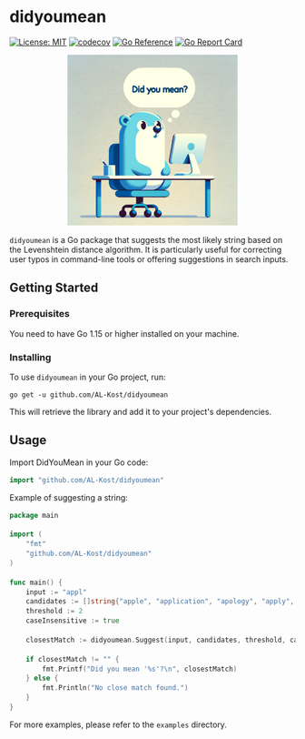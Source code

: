 # didyoumean

[![License: MIT](https://img.shields.io/badge/License-MIT-yellow.svg)](https://opensource.org/licenses/MIT)
[![codecov](https://codecov.io/gh/AL-Kost/didyoumean/branch/main/graph/badge.svg)](https://codecov.io/gh/AL-Kost/didyoumean)
[![Go Reference](https://pkg.go.dev/badge/github.com/AL-Kost/didyoumean.svg)](https://pkg.go.dev/github.com/AL-Kost/didyoumean)
[![Go Report Card](https://goreportcard.com/badge/github.com/AL-Kost/didyoumean)](https://goreportcard.com/report/github.com/AL-Kost/didyoumean)


<p align="center">
  <img src="utils/logo.png" alt="Application Logo" width="300">
</p>

`didyoumean` is a Go package that suggests the most likely string based on the Levenshtein distance algorithm. It is particularly useful for correcting user typos in command-line tools or offering suggestions in search inputs.

## Getting Started

### Prerequisites

You need to have Go 1.15 or higher installed on your machine.

### Installing

To use `didyoumean` in your Go project, run:

```shell
go get -u github.com/AL-Kost/didyoumean
```
This will retrieve the library and add it to your project's dependencies.

## Usage

Import DidYouMean in your Go code:
```go
import "github.com/AL-Kost/didyoumean"
```

Example of suggesting a string:

```go
package main

import (
	"fmt"
	"github.com/AL-Kost/didyoumean"
)

func main() {
	input := "appl"
	candidates := []string{"apple", "application", "apology", "apply", "happy"}
	threshold := 2
	caseInsensitive := true
	
	closestMatch := didyoumean.Suggest(input, candidates, threshold, caseInsensitive)
	
	if closestMatch != "" {
		fmt.Printf("Did you mean '%s'?\n", closestMatch)
	} else {
		fmt.Println("No close match found.")
	}
}

```

For more examples, please refer to the `examples` directory.
